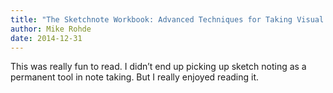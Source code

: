 ```yaml
---
title: "The Sketchnote Workbook: Advanced Techniques for Taking Visual Notes You Can Use Anywhere"
author: Mike Rohde
date: 2014-12-31
---
```


This was really fun to read. I didn’t end up picking up sketch noting as a permanent tool in note taking. But I really enjoyed reading it.